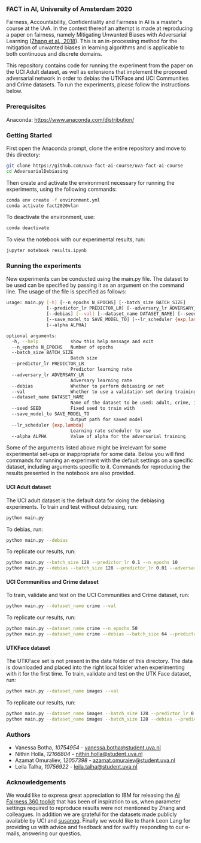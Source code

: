 ### FACT in AI, University of Amsterdam 2020

Fairness, Accountability, Confidentiality and Fairness in AI is a master's course at the UvA.
In the context thereof an attempt is made at reproducing a paper on fairness, namely
Mitigating Unwanted Biases with Adversarial Learning ([Zhang et al., 2018](https://arxiv.org/abs/1801.07593)). This is an in-processing method for the mitigation of unwanted biases in learning algorithms and is applicable to both continuous and discrete domains.

This repository contains code for running the experiment from the paper on the UCI Adult dataset,
as well as extensions that implement the proposed adversarial network in order to debias the
UTKFace and UCI Communities and Crime datasets. To run the experiments,
please follow the instructions below.

### Prerequisites
Anaconda: https://www.anaconda.com/distribution/

### Getting Started
First open the Anaconda prompt, clone the entire repository and move to this directory:
```bash
git clone https://github.com/uva-fact-ai-course/uva-fact-ai-course
cd AdversarialDebiasing
```

Then create and activate the environment necessary for running the experiments, using the following commands:
```bash
conda env create -f environment.yml
conda activate fact2020vlan
```

To deactivate the environment, use:
```bash
conda deactivate
```

To view the notebook with our experimental results, run:
```bash
jupyter notebook results.ipynb
```

### Running the experiments
New experiments can be conducted using the main.py file. The dataset to be used can be specified by passing it as an argument on the command line. The usage of the file is specified as follows:

```bash
usage: main.py [-h] [--n_epochs N_EPOCHS] [--batch_size BATCH_SIZE]
               [--predictor_lr PREDICTOR_LR] [--adversary_lr ADVERSARY_LR]
               [--debias] [--val] [--dataset_name DATASET_NAME] [--seed SEED]
               [--save_model_to SAVE_MODEL_TO] [--lr_scheduler {exp,lambda}]
               [--alpha ALPHA]

optional arguments:
  -h, --help            show this help message and exit
  --n_epochs N_EPOCHS   Number of epochs
  --batch_size BATCH_SIZE
                        Batch size
  --predictor_lr PREDICTOR_LR
                        Predictor learning rate
  --adversary_lr ADVERSARY_LR
                        Adversary learning rate
  --debias              Whether to perform debiasing or not
  --val                 Whether to use a validation set during training
  --dataset_name DATASET_NAME
                        Name of the dataset to be used: adult, crime, images
  --seed SEED           Fixed seed to train with
  --save_model_to SAVE_MODEL_TO
                        Output path for saved model
  --lr_scheduler {exp,lambda}
                        Learning rate scheduler to use
  --alpha ALPHA         Value of alpha for the adversarial training
```

Some of the arguments listed above might be irrelevant for some experimental set-ups or inappropriate for some data. Below you will find commands for running an experiment with the default settings on a specific dataset, including arguments specific to it. Commands for reproducing the results presented in the notebook are also provided.

#### UCI Adult dataset
The UCI adult dataset is the default data for doing the debiasing experiments. To train and test without debiasing, run:
```bash
python main.py
```

To debias, run:
```bash
python main.py --debias
```

To replicate our results, run:
```bash
python main.py --batch_size 128 --predictor_lr 0.1 --n_epochs 10
python main.py --debias --batch_size 128 --predictor_lr 0.01 --adversary_lr 0.001 --n_epochs 30 --alpha 0.3
```

#### UCI Communities and Crime dataset
To train, validate and test on the UCI Communities and Crime dataset, run:

```bash
python main.py --dataset_name crime --val
```

To replicate our results, run:
```bash
python main.py --dataset_name crime --n_epochs 50
python main.py --dataset_name crime --debias --batch_size 64 --predictor_lr 0.002 --adversary_lr 0.005 --n_epochs 210 --alpha 1
```

#### UTKFace dataset
The UTKFace set is not present in the data folder of this directory. The data is downloaded and placed into the right local folder when experimenting with it for the first time. To train, validate and test on the UTK Face dataset, run:

```bash
python main.py --dataset_name images --val
```

To replicate our results, run:
```bash
python main.py --dataset_name images --batch_size 128 --predictor_lr 0.001 --n_epochs 30
python main.py --dataset_name images --batch_size 128 --debias --predictor_lr 0.001 --adversary_lr 0.001 --n_epochs 30 --alpha 0.1
```

### Authors
- Vanessa Botha, *10754954* - vanessa.botha@student.uva.nl
- Nithin Holla, *12166804* - nithin.holla@student.uva.nl
- Azamat Omuraliev, *12057398* - azamat.omuraiev@student.uva.nl
- Leila Talha, *10756922* - leila.talha@student.uva.nl

### Acknowledgements
We would like to express great appreciation to IBM for releasing the [AI Fairness 360 toolkit](https://github.com/IBM/AIF360) that has been of inspiration to us, when parameter settings required to reproduce results were not mentioned by Zhang and colleagues. In addition we are grateful for the datasets made publicly available by UCI and [susanqq](https://github.com/susanqq). Finally we would like to thank Leon Lang for providing us with advice and feedback and for swiftly responding to our e-mails, answering our questios.
